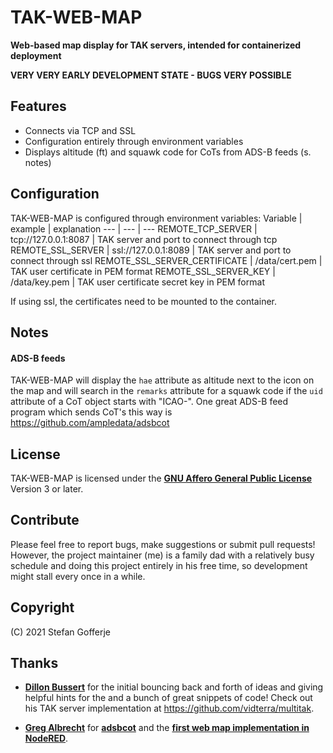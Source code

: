 # TAK-WEB-MAP
**Web-based map display for TAK servers, intended for containerized deployment**

**VERY VERY EARLY DEVELOPMENT STATE - BUGS VERY POSSIBLE**

## Features
- Connects via TCP and SSL
- Configuration entirely through environment variables
- Displays altitude (ft) and squawk code for CoTs from ADS-B feeds (s. notes)

## Configuration
TAK-WEB-MAP is configured through environment variables:
Variable | example | explanation
--- | --- | ---
REMOTE_TCP_SERVER | tcp://127.0.0.1:8087 | TAK server and port to connect through tcp
REMOTE_SSL_SERVER | ssl://127.0.0.1:8089 | TAK server and port to connect through ssl
REMOTE_SSL_SERVER_CERTIFICATE | /data/cert.pem | TAK user certificate in PEM format
REMOTE_SSL_SERVER_KEY | /data/key.pem | TAK user certificate secret key in PEM format

If using ssl, the certificates need to be mounted to the container.

## Notes
#### ADS-B feeds
TAK-WEB-MAP will display the `hae` attribute as altitude next to the icon on the map and will search in the `remarks` attribute for a squawk code if the `uid` attribute of a CoT object starts with "ICAO-". One great ADS-B feed program which sends CoT's this way is https://github.com/ampledata/adsbcot

## License
TAK-WEB-MAP is licensed under the [**GNU Affero General Public License**](https://www.gnu.org/licenses/agpl-3.0.en.html) Version 3 or later.

## Contribute
Please feel free to report bugs, make suggestions or submit pull requests! However, the project maintainer (me) is a family dad with a relatively busy schedule and doing this project entirely in his free time, so development might stall every once in a while.

## Copyright
(C) 2021 Stefan Gofferje

## Thanks
- [**Dillon Bussert**](https://github.com/dbussert) for the initial bouncing back and forth of ideas and giving helpful hints for the and a bunch of great snippets of code! Check out his TAK server implementation at https://github.com/vidterra/multitak.

- [**Greg Albrecht**](https://github.com/ampledata) for [**adsbcot**](https://github.com/ampledata/adsbcot) and the [**first web map implementation in NodeRED**](http://ampledata.org/node_red_atak.html).
